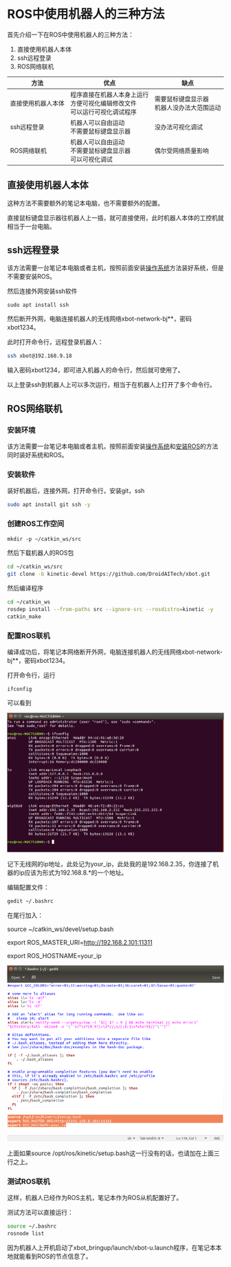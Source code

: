# ROS中使用机器人的三种方法

首先介绍一下在ROS中使用机器人的三种方法：

1. 直接使用机器人本体
2. ssh远程登录
3. ROS网络联机

| 方法               | 优点                                                         | 缺点                                           |
| ------------------ | ------------------------------------------------------------ | ---------------------------------------------- |
| 直接使用机器人本体 | 程序直接在机器人本身上运行<br />方便可视化编辑修改文件<br />可以运行可视化调试程序 | 需要鼠标键盘显示器<br />机器人没办法大范围运动 |
| ssh远程登录        | 机器人可以自由运动<br />不需要鼠标键盘显示器                 | 没办法可视化调试                               |
| ROS网络联机        | 机器人可以自由运动<br />不需要鼠标键盘显示器<br />可以可视化调试 | 偶尔受网络质量影响                             |

## 直接使用机器人本体

这种方法不需要额外的笔记本电脑，也不需要额外的配置。

直接鼠标键盘显示器往机器人上一插，就可直接使用，此时机器人本体的工控机就相当于一台电脑。

## ssh远程登录

该方法需要一台笔记本电脑或者主机，按照前面安装[操作系统](install-ubuntu)方法装好系统，但是不需要安装ROS。

然后连接外网安装ssh软件

```
sudo apt install ssh
```

然后断开外网，电脑连接机器人的无线网络xbot-network-bj**，密码xbot1234。

此时打开命令行，远程登录机器人：

```bash
ssh xbot@192.168.9.18
```

输入密码xbot1234，即可进入机器人的命令行，然后就可使用了。

以上登录ssh到机器人上可以多次运行，相当于在机器人上打开了多个命令行。

## ROS网络联机

### 安装环境

该方法需要一台笔记本电脑或者主机，按照前面安装[操作系统](install-ubuntu)和[安装ROS](install-ros)的方法同时装好系统和ROS。

### 安装软件

装好机器后，连接外网，打开命令行，安装git，ssh

```bash
sudo apt install git ssh -y
```

### 创建ROS工作空间

```
mkdir -p ~/catkin_ws/src
```

然后下载机器人的ROS包

```bash
cd ~/catkin_ws/src
git clone -b kinetic-devel https://github.com/DroidAITech/xbot.git
```

然后编译程序

```bash
cd ~/catkin_ws
rosdep install --from-paths src --ignore-src --rosdistro=kinetic -y
catkin_make
```

### 配置ROS联机

编译成功后，将笔记本网络断开外网，电脑连接机器人的无线网络xbot-network-bj**，密码xbot1234。

打开命令行，运行

```
ifconfig
```

可以看到

![](imgs/ifconfig.png)

记下无线网的ip地址，此处记为your_ip，此处我的是192.168.2.35，你连接了机器的ip应该为形式为192.168.8.*的一个地址。

编辑配置文件：

```bash
gedit ~/.bashrc
```

在尾行加入：

source ~/catkin_ws/devel/setup.bash

export ROS_MASTER_URI=http://192.168.2.101:11311

export ROS_HOSTNAME=your_ip

![](imgs/roshostname.png)

上面如果source /opt/ros/kinetic/setup.bash这一行没有的话，也请加在上面三行之上。

### 测试ROS联机

这样，机器人已经作为ROS主机，笔记本作为ROS从机配置好了。

测试方法可以直接运行：

```bash
source ~/.bashrc
rosnode list
```

因为机器人上开机启动了xbot_bringup/launch/xbot-u.launch程序，在笔记本本地就能看到ROS的节点信息了。